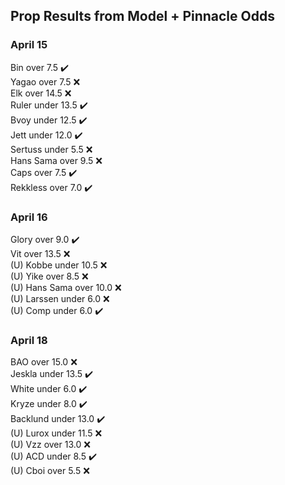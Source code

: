 ## Prop Results from Model + Pinnacle Odds

### April 15
Bin over 7.5 :heavy_check_mark:  
Yagao over 7.5 :x:  
Elk over 14.5 :x:  
Ruler under 13.5 :heavy_check_mark:  
Bvoy under 12.5 :heavy_check_mark:  
Jett under 12.0 :heavy_check_mark:  
Sertuss under 5.5 :x:  
Hans Sama over 9.5 :x:  
Caps over 7.5 :heavy_check_mark:  
Rekkless over 7.0 :heavy_check_mark:  

### April 16
Glory over 9.0 :heavy_check_mark:  
Vit over 13.5 :x:  
(U) Kobbe under 10.5 :x:  
(U) Yike over 8.5 :x:  
(U) Hans Sama over 10.0 :x:  
(U) Larssen under 6.0 :x:  
(U) Comp under 6.0 :heavy_check_mark:  

### April 18
BAO over 15.0 :x:  
Jeskla under 13.5 :heavy_check_mark:  
White under 6.0 :heavy_check_mark:   
Kryze under 8.0 :heavy_check_mark:  
Backlund under 13.0 :heavy_check_mark:    
(U) Lurox under 11.5 :x:  
(U) Vzz over 13.0 :x:  
(U) ACD under 8.5 :heavy_check_mark:  
(U) Cboi over 5.5 :x:  

